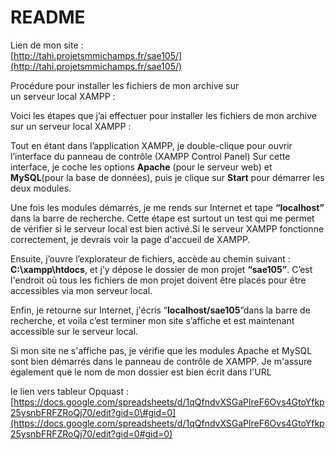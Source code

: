 # README

Lien de mon site :  
[http://tahi.projetsmmichamps.fr/sae105/](http://tahi.projetsmmichamps.fr/sae105/)

Procédure pour installer les fichiers de mon archive sur  
un serveur local XAMPP :

Voici les étapes que j’ai effectuer pour  installer les fichiers de mon archive sur un serveur local XAMPP :

Tout en étant dans l’application XAMPP, je double-clique pour ouvrir l’interface du panneau de contrôle (XAMPP Control Panel) Sur cette interface, je coche les options **Apache** (pour le serveur web)  et **MySQL**(pour la base de données), puis je clique sur **Start** pour démarrer les deux modules.

Une fois les modules démarrés, je me rends sur Internet et tape **“localhost”** dans la barre de recherche. Cette étape est surtout un test qui me permet de vérifier si le serveur local est bien activé.Si le serveur XAMPP fonctionne correctement, je devrais voir la page d'accueil de XAMPP.

Ensuite, j’ouvre l’explorateur de fichiers, accède au chemin suivant : **C:\\xampp\\htdocs**, et j’y dépose le dossier de mon projet **“sae105”**. C’est l'endroit où tous les fichiers de mon projet doivent être placés pour être accessibles via mon serveur local.

Enfin, je retourne sur Internet, j'écris “**localhost/sae105**”dans la barre de recherche, et voila c’est terminer  mon site s’affiche et est maintenant accessible sur le serveur local.

Si mon  site ne s'affiche pas, je vérifie que les modules Apache et MySQL sont bien démarrés dans le panneau de contrôle de XAMPP. Je m'assure également que le nom de mon dossier est bien écrit dans l'URL

le lien vers tableur Opquast  : [https://docs.google.com/spreadsheets/d/1qQfndvXSGaPlreF6Ovs4GtoYfkp25ysnbFRFZRoQj70/edit?gid=0\#gid=0](https://docs.google.com/spreadsheets/d/1qQfndvXSGaPlreF6Ovs4GtoYfkp25ysnbFRFZRoQj70/edit?gid=0#gid=0)

